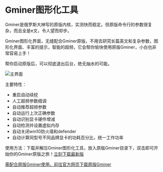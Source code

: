 # Gminer图形化工具

Gminer是俄罗斯大神写的原版内核，实测快而稳定。但原版命令行的参数很复杂，而且全是e文，令人望而却步。

Gminer图形化界面，无缝配合Gminer原版，不用去研究长篇英文和复杂参数，图形化界面、丰富的提示，智能的超频，它会帮你愉快使用原版Gminer，小白也非常容易上手！

帮你启动原版后，可以彻底退出后台，绝无抽水的可能。

![主界面](https://github.com/MagicXC/GminerUITool/blob/main/newUI.jpg)

主要特性：
* 重启自动续挖
* 人工超频参数细调
* 自动推荐超频参数
* 自动运行上次正确参数
* 自动识别显卡硬件增减
* 自动检测并设置虚拟内存
* 自动关闭win10防火墙和defender
* 自动计算同型号不同品牌显卡的功耗百分比，统一工作功率

使用方法：下载并解压Gminer图形化工具，放入原版Gminer目录下，双击即可开始你的Gminer原版之旅！[立刻下载最新版](https://github.com/MagicXC/GminerUITool/releases)

[需配合原版Gminer使用，前往官方网页下载原版Gminer](https://github.com/develsoftware/GMinerRelease/releases)
